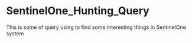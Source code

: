 # SentinelOne_Hunting_Query
This is some of query using to find some interesting things in SentinelOne system
